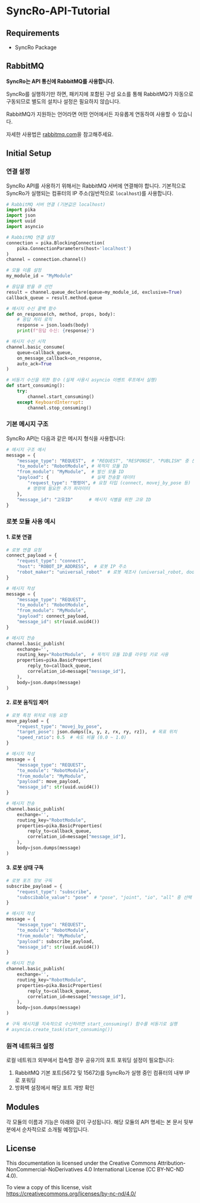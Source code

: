 # SyncRo-API-Tutorial

## Requirements
- SyncRo Package

## RabbitMQ
**SyncRo는 API 통신에 RabbitMQ를 사용합니다.**

SyncRo를 실행하기만 하면, 패키지에 포함된 구성 요소를 통해 RabbitMQ가 자동으로 구동되므로 별도의 설치나 설정은 필요하지 않습니다.

RabbitMQ가 지원하는 언어라면 어떤 언어에서든 자유롭게 연동하여 사용할 수 있습니다.

자세한 사용법은 [rabbitmq.com](rabbitmq.com)을 참고해주세요.

## Initial Setup

### 연결 설정
SyncRo API를 사용하기 위해서는 RabbitMQ 서버에 연결해야 합니다. 기본적으로 SyncRo가 실행되는 컴퓨터의 IP 주소(일반적으로 `localhost`)를 사용합니다.

```python
# RabbitMQ 서버 연결 (기본값은 localhost)
import pika
import json
import uuid
import asyncio

# RabbitMQ 연결 설정
connection = pika.BlockingConnection(
    pika.ConnectionParameters(host='localhost')
)
channel = connection.channel()

# 모듈 이름 설정
my_module_id = "MyModule"

# 응답을 받을 큐 선언
result = channel.queue_declare(queue=my_module_id, exclusive=True)
callback_queue = result.method.queue

# 메시지 수신 콜백 함수
def on_response(ch, method, props, body):
    # 응답 처리 로직
    response = json.loads(body)
    print(f"응답 수신: {response}")

# 메시지 수신 시작
channel.basic_consume(
    queue=callback_queue,
    on_message_callback=on_response,
    auto_ack=True
)

# 비동기 수신을 위한 함수 (실제 사용시 asyncio 이벤트 루프에서 실행)
def start_consuming():
    try:
        channel.start_consuming()
    except KeyboardInterrupt:
        channel.stop_consuming()
```

### 기본 메시지 구조
SyncRo API는 다음과 같은 메시지 형식을 사용합니다:

```python
# 메시지 구조 예시
message = {
    "message_type": "REQUEST",  # "REQUEST", "RESPONSE", "PUBLISH" 중 선택
    "to_module": "RobotModule", # 목적지 모듈 ID
    "from_module": "MyModule",  # 발신 모듈 ID
    "payload": {                # 실제 전송할 데이터
        "request_type": "명령어", # 요청 타입 (connect, movej_by_pose 등)
        # 명령에 필요한 추가 파라미터
    },
    "message_id": "고유ID"      # 메시지 식별을 위한 고유 ID
}
```

### 로봇 모듈 사용 예시

#### 1. 로봇 연결
```python
# 로봇 연결 요청
connect_payload = {
    "request_type": "connect",
    "host": "ROBOT_IP_ADDRESS",  # 로봇 IP 주소
    "robot_maker": "universal_robot"  # 로봇 제조사 (universal_robot, doosan_robot)
}

# 메시지 작성
message = {
    "message_type": "REQUEST",
    "to_module": "RobotModule",
    "from_module": "MyModule",
    "payload": connect_payload,
    "message_id": str(uuid.uuid4())
}

# 메시지 전송
channel.basic_publish(
    exchange='',
    routing_key="RobotModule",  # 목적지 모듈 ID를 라우팅 키로 사용
    properties=pika.BasicProperties(
        reply_to=callback_queue,
        correlation_id=message["message_id"],
    ),
    body=json.dumps(message)
)
```

#### 2. 로봇 움직임 제어
```python
# 로봇 특정 위치로 이동 요청
move_payload = {
    "request_type": "movej_by_pose",
    "target_pose": json.dumps([x, y, z, rx, ry, rz]),  # 목표 위치
    "speed_ratio": 0.5  # 속도 비율 (0.0 ~ 1.0)
}

# 메시지 작성
message = {
    "message_type": "REQUEST",
    "to_module": "RobotModule",
    "from_module": "MyModule",
    "payload": move_payload,
    "message_id": str(uuid.uuid4())
}

# 메시지 전송
channel.basic_publish(
    exchange='',
    routing_key="RobotModule",
    properties=pika.BasicProperties(
        reply_to=callback_queue,
        correlation_id=message["message_id"],
    ),
    body=json.dumps(message)
)
```

#### 3. 로봇 상태 구독
```python
# 로봇 포즈 정보 구독 
subscribe_payload = {
    "request_type": "subscribe",
    "subscibable_value": "pose"  # "pose", "joint", "io", "all" 중 선택
}

# 메시지 작성
message = {
    "message_type": "REQUEST",
    "to_module": "RobotModule",
    "from_module": "MyModule",
    "payload": subscribe_payload,
    "message_id": str(uuid.uuid4())
}

# 메시지 전송
channel.basic_publish(
    exchange='',
    routing_key="RobotModule",
    properties=pika.BasicProperties(
        reply_to=callback_queue,
        correlation_id=message["message_id"],
    ),
    body=json.dumps(message)
)

# 구독 메시지를 지속적으로 수신하려면 start_consuming() 함수를 비동기로 실행
# asyncio.create_task(start_consuming())
```

### 원격 네트워크 설정
로컬 네트워크 외부에서 접속할 경우 공유기의 포트 포워딩 설정이 필요합니다:
1. RabbitMQ 기본 포트(5672 및 15672)를 SyncRo가 실행 중인 컴퓨터의 내부 IP로 포워딩
2. 방화벽 설정에서 해당 포트 개방 확인

## Modules
각 모듈의 이름과 기능은 아래와 같이 구성됩니다.
해당 모듈의 API 명세는 본 문서 뒷부분에서 순차적으로 소개될 예정입니다.


## License
This documentation is licensed under the Creative Commons Attribution-NonCommercial-NoDerivatives 4.0 International License (CC BY-NC-ND 4.0).

To view a copy of this license, visit https://creativecommons.org/licenses/by-nc-nd/4.0/
